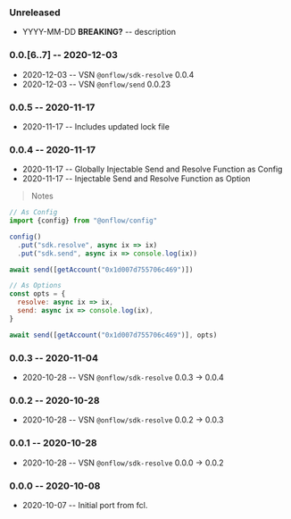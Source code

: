 ### Unreleased

- YYYY-MM-DD **BREAKING?** -- description

### 0.0.[6..7] -- 2020-12-03

- 2020-12-03 -- VSN `@onflow/sdk-resolve` 0.0.4
- 2020-12-03 -- VSN `@onflow/send` 0.0.23

### 0.0.5 -- 2020-11-17

- 2020-11-17 -- Includes updated lock file

### 0.0.4 -- 2020-11-17

- 2020-11-17 -- Globally Injectable Send and Resolve Function as Config
- 2020-11-17 -- Injectable Send and Resolve Function as Option

> Notes

```javascript
// As Config
import {config} from "@onflow/config"

config()
  .put("sdk.resolve", async ix => ix)
  .put("sdk.send", async ix => console.log(ix))

await send([getAccount("0x1d007d755706c469")])

// As Options
const opts = {
  resolve: async ix => ix,
  send: async ix => console.log(ix),
}

await send([getAccount("0x1d007d755706c469")], opts)
```

### 0.0.3 -- 2020-11-04

- 2020-10-28 -- VSN `@onflow/sdk-resolve` 0.0.3 -> 0.0.4

### 0.0.2 -- 2020-10-28

- 2020-10-28 -- VSN `@onflow/sdk-resolve` 0.0.2 -> 0.0.3

### 0.0.1 -- 2020-10-28

- 2020-10-28 -- VSN `@onflow/sdk-resolve` 0.0.0 -> 0.0.2

### 0.0.0 -- 2020-10-08

- 2020-10-07 -- Initial port from fcl.
